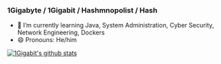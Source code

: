 ### 1Gigabyte / 1Gigabit / Hashmnopolist / Hash

- 🌱 I’m currently learning Java, System Administration, Cyber Security, Network Engineering, Dockers
- 😄 Pronouns: He/him

[![1Gigabit's github stats](https://github-readme-stats.vercel.app/api?username=1Gigabit&count_private=true&include_all_commits=true&theme=radical)](https://google.com)
